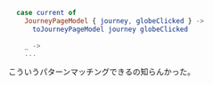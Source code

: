 ```elm
  case current of
    JourneyPageModel { journey, globeClicked } ->
      toJourneyPageModel journey globeClicked
      
    _ ->
    ...
```

こういうパターンマッチングできるの知らんかった。
